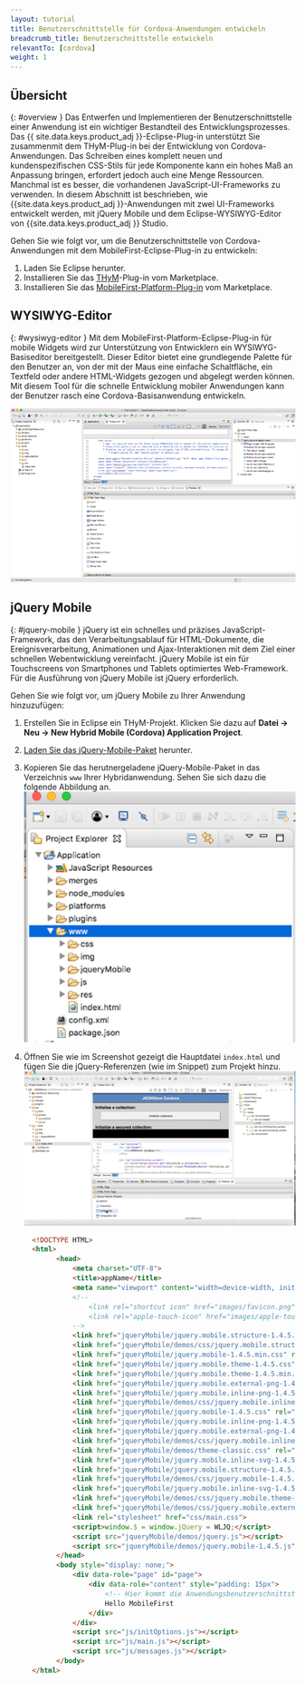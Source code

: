 ```yaml
---
layout: tutorial
title: Benutzerschnittstelle für Cordova-Anwendungen entwickeln
breadcrumb_title: Benutzerschnittstelle entwickeln
relevantTo: [cordova]
weight: 1
---
```

<!-- NLS_CHARSET=UTF-8 -->
## Übersicht
{: #overview }
Das Entwerfen und Implementieren der Benutzerschnittstelle einer Anwendung ist ein wichtiger Bestandteil des Entwicklungsprozesses. Das {{ site.data.keys.product_adj }}-Eclipse-Plug-in unterstützt Sie zusammenmit dem THyM-Plug-in bei der Entwicklung von Cordova-Anwendungen. Das Schreiben eines komplett neuen und kundenspezifischen CSS-Stils für jede Komponente kann ein hohes Maß an Anpassung bringen, erfordert jedoch auch eine Menge Ressourcen.
Manchmal ist es besser, die vorhandenen JavaScript-UI-Frameworks zu verwenden. In diesem Abschnitt ist beschrieben, wie {{site.data.keys.product_adj }}-Anwendungen mit zwei UI-Frameworks entwickelt werden, mit jQuery Mobile und dem Eclipse-WYSIWYG-Editor von {{site.data.keys.product_adj }} Studio. 

Gehen Sie wie folgt vor, um die Benutzerschnittstelle von Cordova-Anwendungen mit dem MobileFirst-Eclipse-Plug-in zu entwickeln:

1. Laden Sie Eclipse herunter.
2. Installieren Sie das [THyM](http://marketplace.eclipse.org/content/eclipse-thym)-Plug-in vom Marketplace.
3. Installieren Sie das [MobileFirst-Platform-Plug-in](http://marketplace.eclipse.org/content/ibm-mobilefirst-foundation-studio) vom Marketplace.


## WYSIWYG-Editor
{: #wysiwyg-editor }
Mit dem MobileFirst-Platform-Eclipse-Plug-in für mobile Widgets wird zur Unterstützung von Entwicklern ein WYSIWYG-Basiseditor bereitgestellt.
Dieser Editor bietet eine grundlegende Palette für den Benutzer an, von der mit der Maus eine einfache Schaltfläche, ein Textfeld oder andere HTML-Widgets gezogen und abgelegt werden können. Mit diesem Tool für die schnelle Entwicklung mobiler Anwendungen kann der Benutzer rasch eine Cordova-Basisanwendung entwickeln. 

![WYSIWYG-Editor](wysiwyg-editor.png)

## jQuery Mobile
{: #jquery-mobile }
jQuery ist ein schnelles und präzises JavaScript-Framework, das den Verarbeitungsablauf für HTML-Dokumente, die Ereignisverarbeitung, Animationen und Ajax-Interaktionen mit dem Ziel einer schnellen Webentwicklung vereinfacht. jQuery Mobile ist ein für Touchscreens von Smartphones und Tablets optimiertes Web-Framework. Für die Ausführung von jQuery Mobile ist jQuery erforderlich. 

Gehen Sie wie folgt vor, um jQuery Mobile zu Ihrer Anwendung hinzuzufügen: 

1. Erstellen Sie in Eclipse ein THyM-Projekt. Klicken Sie dazu auf **Datei -> Neu -> New Hybrid Mobile (Cordova) Application Project**.
2. [Laden Sie das jQuery-Mobile-Paket](http://jquerymobile.com/download/) herunter.
3. Kopieren Sie das herutnergeladene jQuery-Mobile-Paket in das Verzeichnis `www` Ihrer Hybridanwendung. Sehen Sie sich dazu die folgende Abbildung an.
  ![Verzeichnis 'www'](www-dir.png)
4. Öffnen Sie wie im Screenshot gezeigt die Hauptdatei `index.html` und fügen Sie die jQuery-Referenzen (wie im Snippet) zum Projekt hinzu.
    ![jQuery-Referenzen hinzufügen](add-jquery-refs.png)

    ```html
      <!DOCTYPE HTML>
      <html>
          	<head>
          		<meta charset="UTF-8">
          		<title>appName</title>
          		<meta name="viewport" content="width=device-width, initial-scale=1.0, maximum-scale=1.0, minimum-scale=1.0, user-scalable=0">
          		<!--
          			<link rel="shortcut icon" href="images/favicon.png">
          			<link rel="apple-touch-icon" href="images/apple-touch-icon.png">
          		-->
          		<link href="jqueryMobile/jquery.mobile.structure-1.4.5.min.css" rel="stylesheet">
          		<link href="jqueryMobile/demos/css/jquery.mobile.structure-1.4.5.min.css" rel="stylesheet">
          		<link href="jqueryMobile/jquery.mobile-1.4.5.min.css" rel="stylesheet">
          		<link href="jqueryMobile/jquery.mobile.theme-1.4.5.css" rel="stylesheet">
          		<link href="jqueryMobile/jquery.mobile.theme-1.4.5.min.css" rel="stylesheet">
          		<link href="jqueryMobile/jquery.mobile.external-png-1.4.5.min.css" rel="stylesheet">
          		<link href="jqueryMobile/jquery.mobile.inline-png-1.4.5.css" rel="stylesheet">
          		<link href="jqueryMobile/demos/css/jquery.mobile.inline-svg-1.4.5.min.css" rel="stylesheet">
          		<link href="jqueryMobile/jquery.mobile-1.4.5.css" rel="stylesheet">
          		<link href="jqueryMobile/jquery.mobile.inline-png-1.4.5.min.css" rel="stylesheet">
          		<link href="jqueryMobile/jquery.mobile.external-png-1.4.5.css" rel="stylesheet">
          		<link href="jqueryMobile/demos/css/jquery.mobile.inline-png-1.4.5.min.css" rel="stylesheet">
          		<link href="jqueryMobile/demos/theme-classic.css" rel="stylesheet">
          		<link href="jqueryMobile/jquery.mobile.inline-svg-1.4.5.css" rel="stylesheet">
          		<link href="jqueryMobile/jquery.mobile.structure-1.4.5.css" rel="stylesheet">
          		<link href="jqueryMobile/demos/css/jquery.mobile-1.4.5.min.css" rel="stylesheet">
          		<link href="jqueryMobile/jquery.mobile.inline-svg-1.4.5.min.css" rel="stylesheet">
          		<link href="jqueryMobile/demos/css/jquery.mobile.theme-1.4.5.min.css" rel="stylesheet">
          		<link href="jqueryMobile/demos/css/jquery.mobile.external-png-1.4.5.min.css" rel="stylesheet">
          		<link rel="stylesheet" href="css/main.css">
          		<script>window.$ = window.jQuery = WLJQ;</script>
          		<script src="jqueryMobile/demos/jquery.js"></script>
          		<script src="jqueryMobile/demos/jquery.mobile-1.4.5.js"></script>
          	</head>
          	<body style="display: none;">
          		<div data-role="page" id="page">
          			<div data-role="content" style="padding: 15px">
          				<!-- Hier kommt die Anwendungsbenutzerschnittstelle -->
          				Hello MobileFirst
          			</div>
          		</div>
          		<script src="js/initOptions.js"></script>
          		<script src="js/main.js"></script>
          		<script src="js/messages.js"></script>
          	</body>
      </html>
    ```
